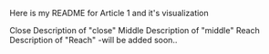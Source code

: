 Here is my README for Article 1 and it's visualization 

Close
Description of "close"
Middle
Description of "middle"
Reach
Description of "Reach"
-will be added soon..